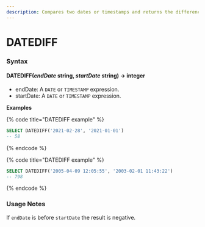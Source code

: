 ```yaml
---
description: Compares two dates or timestamps and returns the difference in days.
---
```


# DATEDIFF

### Syntax <a href="#syntax" id="syntax"></a>

#### DATEDIFF(_endDate_ string, _startDate_ string) → integer <a href="#datediffenddate-string-startdate-string--integer" id="datediffenddate-string-startdate-string--integer"></a>

* endDate: A `DATE` or `TIMESTAMP` expression.
* startDate: A `DATE` or `TIMESTAMP` expression.

**Examples**

{% code title="DATEDIFF example" %}
```sql
SELECT DATEDIFF('2021-02-28', '2021-01-01')
-- 58
```
{% endcode %}

{% code title="DATEDIFF example" %}
```sql
SELECT DATEDIFF('2005-04-09 12:05:55', '2003-02-01 11:43:22')
-- 798
```
{% endcode %}

### Usage Notes <a href="#usage-notes" id="usage-notes"></a>

If `endDate` is before `startDate` the result is negative.
